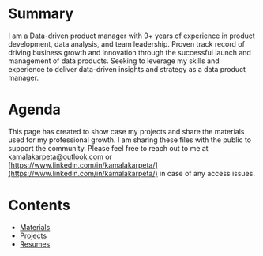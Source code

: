 # Summary
I am a Data-driven product manager with 9+ years of experience in product development, data analysis, and team leadership. Proven track record of driving business growth and innovation through the successful launch and management of data products. Seeking to leverage my skills and experience to deliver data-driven insights and strategy as a data product manager.

# Agenda
This page has created to show case my projects and share the materials used for my professional growth. I am sharing these files with the public to support the community. Please feel free to reach out to me at kamalakarpeta@outlook.com or [https://www.linkedin.com/in/kamalakarpeta/](https://www.linkedin.com/in/kamalakarpeta/) in case of any access issues.

# Contents
* [Materials](https://kamalakarpeta.github.io/notes/)
* [Projects](https://kamalakarpeta.github.io/notes/)
* [Resumes](https://kamalakarpeta.github.io/notes/)
